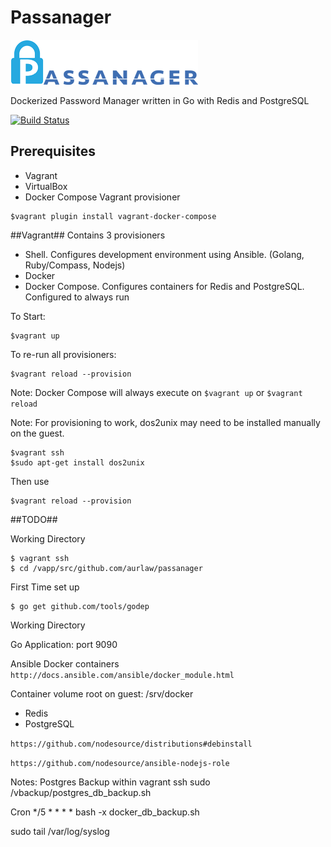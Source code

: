# Passanager

![alt tag](https://raw.githubusercontent.com/aurlaw/Passanager/branch/temp/passanager_logo_v1.png)

Dockerized Password Manager written  in Go with Redis and PostgreSQL

[![Build Status](https://travis-ci.org/aurlaw/Passanager.svg?branch=master)](https://travis-ci.org/aurlaw/Passanager)


## Prerequisites ##

* Vagrant
* VirtualBox
* Docker Compose Vagrant provisioner
```
$vagrant plugin install vagrant-docker-compose
```

##Vagrant##
Contains 3 provisioners

* Shell. Configures development environment using Ansible. (Golang, Ruby/Compass, Nodejs)
* Docker
* Docker Compose. Configures containers for Redis and PostgreSQL. Configured to always run

To Start:

```
$vagrant up
```

To re-run all provisioners:

```
$vagrant reload --provision
```

Note: Docker Compose will always execute on `$vagrant up` or `$vagrant reload`

Note: For provisioning to work, dos2unix may need to be installed manually on the guest.

```
$vagrant ssh
$sudo apt-get install dos2unix
```

Then use
```
$vagrant reload --provision
```

##TODO##

Working Directory

```
$ vagrant ssh
$ cd /vapp/src/github.com/aurlaw/passanager
```

First Time set up

```
$ go get github.com/tools/godep
```

Working Directory

Go Application: port 9090


Ansible Docker containers
`http://docs.ansible.com/ansible/docker_module.html`

Container volume root on guest: /srv/docker

* Redis
* PostgreSQL


`https://github.com/nodesource/distributions#debinstall`

`https://github.com/nodesource/ansible-nodejs-role`


Notes:
Postgres Backup
within vagrant ssh
sudo /vbackup/postgres_db_backup.sh

Cron
*/5 * * * *  bash -x docker_db_backup.sh

 sudo tail /var/log/syslog